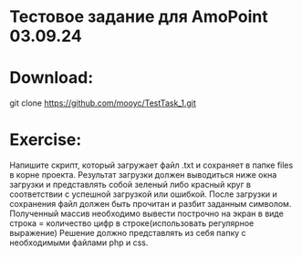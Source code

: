 # Тестовое задание для AmoPoint 03.09.24

# Download:
git clone https://github.com/mooyc/TestTask_1.git

# Exercise:
Напишите скрипт, который загружает файл .txt  и сохраняет в папке files в корне проекта. Результат загрузки должен выводиться ниже окна загрузки и представлять собой зеленый либо красный круг в соответствии с успешной загрузкой или ошибкой.
После загрузки и сохранения файл должен быть прочитан и разбит заданным символом. Полученный массив необходимо вывести построчно на экран в виде строка = количество цифр в строке(использовать регулярное выражение)
Решение должно представлять из себя папку с необходимыми файлами php и css.

